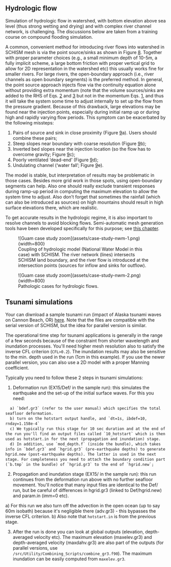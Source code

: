## Hydrologic flow
Simulation of hydrologic flow in watershed, with bottom elevation above sea level (thus strong wetting and drying) and with complex river channel network, is challenging. The discussions below are taken from a training course on compound flooding simulation.

A common, convenient method for introducing river flows into watershed in SCHISM mesh is via the point source/sinks as shown in Figure [8](#figure08). Together with proper parameter choices (e.g., a small minimum depth of 10-5m, a fully implicit scheme, a large bottom friction with proper vertical grid to allow for 2D representation in the watershed etc) this usually works fine for smaller rivers. For large rivers, the open-boundary approach (i.e., river channels as open boundary segments) is the preferred method. In general, the point source approach injects flow via the continuity equation alone without providing extra momentum (note that the volume sources/sinks are added to the RHS of Eqs. [2](schism/physical-formulation.md) and [3](schism/physical-formulation.md) but not in the momentum Eqs. [1](schism/physical-formulation.md), and thus it will take the system some time to adjust internally to set up the flow from the pressure gradient. Because of this drawback, large elevations may be found near the injection points, especially during initial ramp up or during high and rapidly varying flow periods. This symptom can be exacerbated by the following missteps:

1. Pairs of source and sink in close proximity (Figure [9](#figure09)a). Users should combine these pairs;
2. Steep slopes near boundary with coarse resolution (Figure [9](#figure09)b); 
3. Inverted bed slopes near the injection location (so the flow has to overcome gravity; Figure [9](#figure09)c);
4. Poorly ventilated ‘dead-end’ (Figure [9](#figure09)d);
5. Undulating channel (‘water fall’; Figure [9](#figure09)e).

The model is stable, but interpretation of results may be problematic in those cases. Besides more grid work in those spots, using open-boundary segments can help. Also one should really exclude transient responses during ramp-up period in computing the maximum elevation to allow the system time to adjust. Also don’t forget that sometimes the rainfall (which can also be introduced as sources) on high mountains should result in high surface elevations there, which are realistic.

To get accurate results in the hydrologic regime, it is also important to resolve channels to avoid blocking flows. Semi-automatic mesh generation
 tools have been developed specifically for this purpose; see [this chapter](mesh-generation/meshing-for-compound-floods/overview.md).

<figure markdown id='figure08'>
![Guam case study zoom](assets/case-study-nwm-1.png){width=800}
<figcaption>Coupling of hydrologic model (National Water Model in this case) with SCHISM. The river network (lines) intersects SCHISM land boundary, and the river flow is introduced at the intersection points (sources for inflow and sinks for outflow).</figcaption>
</figure>

<figure markdown id='figure09'>
![Guam case study zoom](assets/case-study-nwm-2.png){width=800}
<figcaption>Pathologic cases for hydrologic flows.</figcaption>
</figure>

## Tsunami simulations
Your can diwnload a sample tsunami run (impact of Alaska tsunami waves on Cannon Beach, OR) [here](http://www.ccrm.vims.edu/yinglong/wiki_files/tsunami_ex15.tgz ).
Note that the files are compatible with the serial version of SCHISM, but the idea for parallel version is similar.

The operational time step for tsunami applications is generally in the range of a few seconds because of the constraint from shorter wavelength
 and inundation processes. You'll need higher mesh resolution also to satisfy the inverse CFL criterion (`CFL>0.2`). 
 The inundation results may also be sensitive to the min. depth used in the run (1cm in this example). 
If you use the newer parallel version, you can also use a 2D model with a proper Manning coefficient.

Typically you need to follow these 2 steps in tsunami simulations:

1. Deformation run (EX15/Def/ in the sample run): this simulates the earthquake and the set-up of the initial surface waves. For this you need:
```
  a) `bdef.gr3` (refer to the user manual) which specifies the total seafloor deformation.
  b) turn on the hotstart output handle, and `dt=1s, ibdef=10, rnday=1.158e-4`
  c) We typically run this stage for 10 sec duration and at the end of the run you'll find an output files called `10_hotstart` which is then used as hotstart.in for the next (propagation and inundation) stage.
  d) In addition, use `mod_depth.f` (inside the bundle), which takes info in `bdef.gr3` and `hgrid.gr3` (pre-earthquake depths) to generate hgrid.new (post-earthquake depths). The latter is used in the next stage. For completeness you need to attach the boundary condition part (`b.tmp` in the bundle) of `hgrid.gr3` to the end of `hgrid.new`;
```
2. Propagation and inundation stage (EX15/ in the sample run): this run continues from the deformation run above with no further seafloor movement. You'll notice that many input files are identical to the Def/ run, but be careful of differences in hgrid.gr3 (linked to Def/hgrid.new) and param.in (imm=0 etc).

  a) For this run we also turn off the advection in the open ocean (up to say 60m isobath) because it's negligible there (adv.gr3) -  this bypasses the inverse CFL criterion.
  b) Also note that `hotstart.in` is from the previous stage. 


3. After the run is done you can look at global outputs (elevation, depth-averaged velocity etc). The maximum elevation (maxelev.gr3) and depth-averaged velocity (maxdahv.gr3) are also part of the outputs (for parallel versions, use `/src/Utility/Combining_Scripts/combine_gr3.f90`). The maximum inundation can be easily computed from `maxelev.gr3`.
